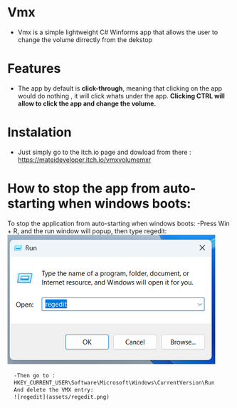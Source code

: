 # Vmx
- Vmx is a simple lightweight C# Winforms app that allows the user to change the volume dirrectly from the dekstop
# Features
- The app by default is **click-through**, meaning that clicking on the app would do nothing , it will click whats under the app.
**Clicking CTRL will allow to click the app and change the volume.**
# Instalation
- Just simply go to the itch.io page and dowload from there : https://mateideveloper.itch.io/vmxvolumemxr
# How to stop the app from auto-starting when windows boots:
To stop the application from auto-starting when windows boots:
      -Press Win + R, and the run window will popup, then type regedit:
      ![run](assets/run.png)
      
      -Then go to : 
      HKEY_CURRENT_USER\Software\Microsoft\Windows\CurrentVersion\Run
      And delete the VMX entry:
      ![regedit](assets/regedit.png)
